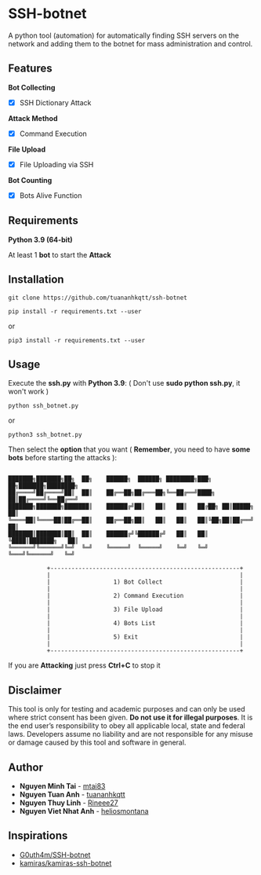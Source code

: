 # SSH-botnet
A python tool (automation) for automatically finding SSH servers on the network and adding them to the botnet for mass administration and control.

## Features

**Bot Collecting**

- [x] SSH Dictionary Attack

**Attack Method**

- [x] Command Execution

**File Upload**

- [x] File Uploading via SSH

**Bot Counting**

- [x] Bots Alive Function

## Requirements

**Python 3.9 (64-bit)**

At least 1 **bot** to start the **Attack**

## Installation

```
git clone https://github.com/tuananhkqtt/ssh-botnet
```


```
pip install -r requirements.txt --user
```
or
```
pip3 install -r requirements.txt --user
```

## Usage

Execute the **ssh.py** with **Python 3.9**: ( Don't use **sudo python ssh.py**, it won't work )
```
python ssh_botnet.py
```    
or
```
python3 ssh_botnet.py
```   

Then select the **option** that you want ( **Remember**, you need to have **some bots** before starting the attacks ):

```    

███████╗███████╗██╗  ██╗    ██████╗  ██████╗ ████████╗███╗   ██╗███████╗████████╗
██╔════╝██╔════╝██║  ██║    ██╔══██╗██╔═══██╗╚══██╔══╝████╗  ██║██╔════╝╚══██╔══╝
███████╗███████╗███████║    ██████╔╝██║   ██║   ██║   ██╔██╗ ██║█████╗     ██║   
╚════██║╚════██║██╔══██║    ██╔══██╗██║   ██║   ██║   ██║╚██╗██║██╔══╝     ██║   
███████║███████║██║  ██║    ██████╔╝╚██████╔╝   ██║   ██║ ╚████║███████╗   ██║   
╚══════╝╚══════╝╚═╝  ╚═╝    ╚═════╝  ╚═════╝    ╚═╝   ╚═╝  ╚═══╝╚══════╝   ╚═╝   

           +------------------------------------------------------+
           |                                                      |
           |                  1) Bot Collect                      |
           |                                                      |
           |                  2) Command Execution                |
           |                                                      |
           |                  3) File Upload                      |
           |                                                      |
           |                  4) Bots List                        |
           |                                                      |
           |                  5) Exit                             |
           |                                                      |
           +------------------------------------------------------+
```

If you are **Attacking** just press **Ctrl+C** to stop it

## Disclaimer

This tool is only for testing and academic purposes and can only be used where strict consent has been given. **Do not use it for illegal purposes**. It is the end user’s responsibility to obey all applicable local, state and federal laws. Developers assume no liability and are not responsible for any misuse or damage caused by this tool and software in general.

## Author
* **Nguyen Minh Tai**       - [mtai83](https://github.com/mtai83)
* **Nguyen Tuan Anh**       - [tuananhkqtt](https://github.com/tuananhkqtt)
* **Nguyen Thuy Linh**      - [Rineee27](https://github.com/Rineee27)
* **Nguyen Viet Nhat Anh**  - [heliosmontana](https://github.com/heliosmontana)

## Inspirations

- [G0uth4m/SSH-botnet](https://github.com/G0uth4m/SSH-botnet)
- [kamiras/kamiras-ssh-botnet](https://github.com/kamiras/kamiras-ssh-botnet)
